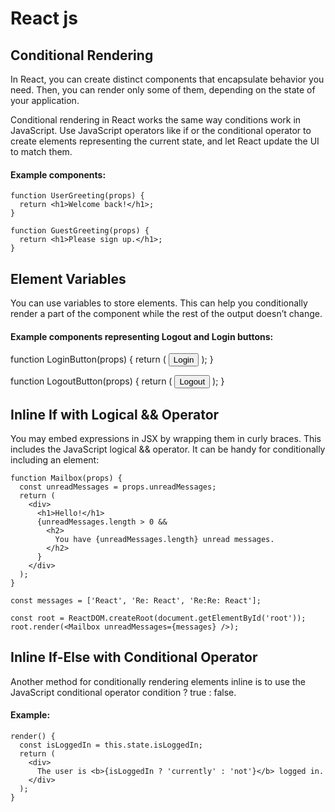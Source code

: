 # React js

## Conditional Rendering

In React, you can create distinct components that encapsulate behavior you need. Then, you can render only some of them, depending on the state of your application.

Conditional rendering in React works the same way conditions work in JavaScript. Use JavaScript operators like if or the conditional operator to create elements representing the current state, and let React update the UI to match them.

#### Example components:

```
function UserGreeting(props) {
  return <h1>Welcome back!</h1>;
}

function GuestGreeting(props) {
  return <h1>Please sign up.</h1>;
}
```

## Element Variables

You can use variables to store elements. This can help you conditionally render a part of the component while the rest of the output doesn’t change.

#### Example components representing Logout and Login buttons:

function LoginButton(props) {
return (
<button onClick={props.onClick}>
Login
</button>
);
}

function LogoutButton(props) {
return (
<button onClick={props.onClick}>
Logout
</button>
);
}

## Inline If with Logical && Operator

You may embed expressions in JSX by wrapping them in curly braces. This includes the JavaScript logical && operator. It can be handy for conditionally including an element:

```
function Mailbox(props) {
  const unreadMessages = props.unreadMessages;
  return (
    <div>
      <h1>Hello!</h1>
      {unreadMessages.length > 0 &&
        <h2>
          You have {unreadMessages.length} unread messages.
        </h2>
      }
    </div>
  );
}

const messages = ['React', 'Re: React', 'Re:Re: React'];

const root = ReactDOM.createRoot(document.getElementById('root'));
root.render(<Mailbox unreadMessages={messages} />);
```

## Inline If-Else with Conditional Operator

Another method for conditionally rendering elements inline is to use the JavaScript conditional operator condition ? true : false.

#### Example:

```
render() {
  const isLoggedIn = this.state.isLoggedIn;
  return (
    <div>
      The user is <b>{isLoggedIn ? 'currently' : 'not'}</b> logged in.
    </div>
  );
}
```
